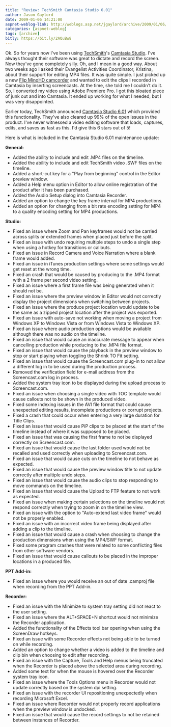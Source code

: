 ```yaml
---
title: "Review: TechSmith Camtasia Studio 6.01"
author: Jason Gaylord
date: 2009-01-06 14:21:00
aspnet-weblog-link: http://weblogs.asp.net/jgaylord/archive/2009/01/06/review-techsmith-camtasia-studio-6-01.aspx
categories: [aspnet-weblog]
tags: [archive]
bitly: https://bit.ly/2AQuBw8
---
```


Ok. So for years now I've been using [TechSmith](http://www.techsmith.com/)'s [Camtasia Studio](http://www.techsmith.com/camtasia.asp). I've always thought their software was great to dictate and record the screen. Now they've gone completely silly. Oh, and I mean in a good way. About two weeks ago I asked their Evangelist Activities Coordinator, Kristina, about their support for editing MP4 files. It was quite simple. I just picked up a new [Flip MinoHD camcorder](http://www.theflip.com/) and wanted to edit the clips I recorded in Camtasia by inserting screencasts. At the time, she told me I couldn't do it. So, I converted my video using Adobe Premiere Pro. I got this bloated piece of junk out and into Camtasia. It ended up working for what I needed, but I was very disappointed.

Earlier today, TechSmith announced [Camtasia Studio 6.01](http://www.techsmith.com/camtasia/upgrade/upgradepost.asp?t=&purchased=6.0.0&license=single) which provided this functionality. They've also cleared up 99% of the open issues in the product. I've never witnessed a video editing software that loads, captures, edits, and saves as fast as this. I'd give this 6 stars out of 5!

Here is what is included in the Camtasia Studio 6.01 maintenance update:

**General:**
- Added the ability to include and edit .MP4 files on the timeline.
- Added the ability to include and edit TechSmith video .SWF files on the timeline.
- Added a short-cut key for a "Play from beginning" control in the Editor preview window.
- Added a Help menu option in Editor to allow online registration of the product after it has been purchased.
- Added the Audio Setup dialog into Camtasia Recorder.
- Added an option to change the key frame interval for MP4 productions.
- Added an option for changing from a bit rate encoding setting for MP4 to a quality encoding setting for MP4 productions.

**Studio:**
- Fixed an issue where Zoom and Pan keyframes would not be carried across splits or extended frames when placed just before the split.
- Fixed an issue with undo requiring multiple steps to undo a single step when using a hotkey for transitions or callouts.
- Fixed an issue in Record Camera and Voice Narration where a blank frame would added.
- Fixed an issue in iTunes production settings where some settings would get reset at the wrong time.
- Fixed an crash that would be caused by producing to the .MP4 format with a 2 frame per second video setting.
- Fixed an issue where a first frame file was being generated when it should not be.
- Fixed an issue where the preview window in Editor would not correctly display the project dimensions when switching between projects.
- Fixed an issue where the produce project location would update to be the same as a zipped project location after the project was exported.
- Fixed an issue with auto-save not working when moving a project from Windows XP to Windows Vista or from Windows Vista to Windows XP.
- Fixed an issue where audio production options would be available although there was no audio on the timeline.
- Fixed an issue that would cause an inaccurate message to appear when cancelling production while producing to the .MP4 file format.
- Fixed an issue that would cause the playback in the preview window to stop or start playing when toggling the Shrink TO Fit setting.
- Fixed an issue that would cause the Screencast.com plug-in to not allow a different log in to be used during the production process.
- Removed the verification field for e-mail address from the Screencast.com log in process.
- Added the system tray icon to be displayed during the upload process to Screencast.com.
- Fixed an issue when choosing a single video with TOC template would cause callouts not to be shown in the produced video.
- Fixed some indexing issues in the AVI file format that could cause unexpected editing results, incomplete productions or corrupt projects.
- Fixed a crash that could occur when entering a very large duration for Title Clips.
- Fixed an issue that would cause PiP clips to be placed at the start of the timeline instead of where it was supposed to be placed.
- Fixed an issue that was causing the first frame to not be displayed correctly on Screencast.com.
- Fixed an issue that would cause the last folder used would not be recalled and used correctly when uploading to Screencast.com.
- Fixed an issue that would cause cuts on the timeline to not behave as expected.
- Fixed an issue that would cause the preview window title to not update correctly after multiple undo steps.
- Fixed an issue that would cause the audio clips to stop responding to move commands on the timeline.
- Fixed an issue that would cause the Upload to FTP feature to not work as expected.
- Fixed an issue when making certain selections on the timeline would not respond correctly when trying to zoom in on the timeline view.
- Fixed an issue with the option to "Auto-extend last video frame" would not be properly enabled.
- Fixed an issue with an incorrect video frame being displayed after adding a clip to the timeline.
- Fixed an issue that would cause a crash when choosing to change the production dimensions when using the MP4/SWF format.
- Fixed some program crashes that were related to some conflicting files from other software vendors.
- Fixed an issue that would cause callouts to be placed in the improper locations in a produced file.

**PPT Add-in:**
- Fixed an issue where you would receive an out of date .camproj file when recording from the PPT Add-in.

**Recorder:**
- Fixed an issue with the Minimize to system tray setting did not react to the user setting.
- Fixed an issue where the ALT+SPACE+N shortcut would not minimize the Recorder application.
- Added the functionality of the Effects tool bar opening when using the ScreenDraw hotkeys.
- Fixed an issue with some Recorder effects not being able to be turned on while recording.
- Added an option to change whether a video is added to the timeline and clip bin when choosing to edit after recording.
- Fixed an issue with the Capture, Tools and Help menus being truncated when the Recorder is placed above the selected area during recording.
- Added some text for when the mouse is hovered over the Recorder system tray icon.
- Fixed an issue where the Tools Options menu in Recorder would not update correctly based on the system dpi setting.
- Fixed an issue with the recorder UI repositioning unexpectedly when recording Microsoft Excel.
- Fixed an issue where Recorder would not properly record applications when the preview window is undocked.
- Fixed an issue that would cause the record settings to not be retained between instances of Recorder.